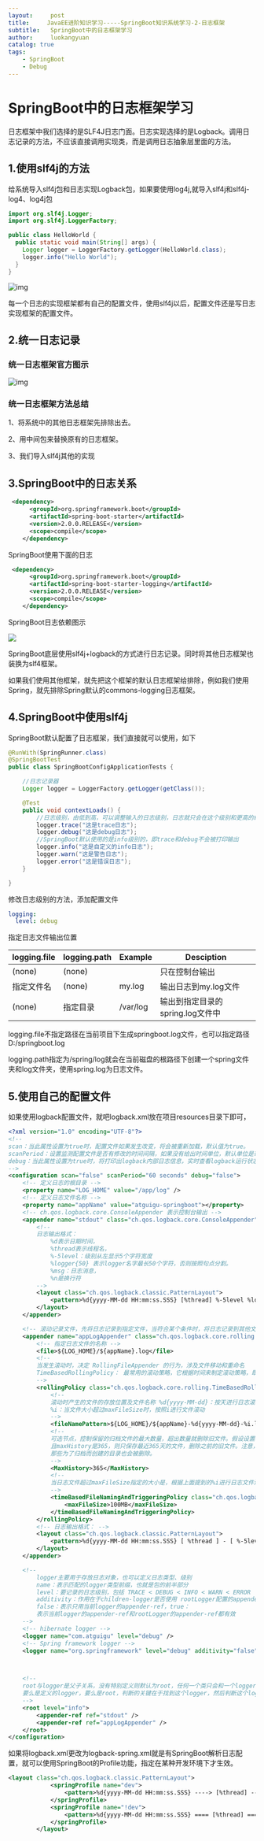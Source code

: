 ```yaml
---
layout:     post
title:     JavaEE进阶知识学习-----SpringBoot知识系统学习-2-日志框架
subtitle:   SpringBoot中的日志框架学习
author:     luokangyuan
catalog: true
tags:
    - SpringBoot
    - Debug
---
```

# SpringBoot中的日志框架学习

日志框架中我们选择的是SLF4J日志门面。日志实现选择的是Logback。调用日志记录的方法，不应该直接调用实现类，而是调用日志抽象层里面的方法。

## 1.使用slf4j的方法

给系统导入slf4j包和日志实现Logback包，如果要使用log4j,就导入slf4j和slf4j-log4、log4j包

~~~java
import org.slf4j.Logger;
import org.slf4j.LoggerFactory;

public class HelloWorld {
  public static void main(String[] args) {
    Logger logger = LoggerFactory.getLogger(HelloWorld.class);
    logger.info("Hello World");
  }
}
~~~

![img](https://www.slf4j.org/images/concrete-bindings.png)

每一个日志的实现框架都有自己的配置文件，使用slf4j以后，配置文件还是写日志实现框架的配置文件。

## 2.统一日志记录

### 统一日志框架官方图示

![img](https://www.slf4j.org/images/legacy.png)

### 统一日志框架方法总结

1、将系统中的其他日志框架先排除出去。

2、用中间包来替换原有的日志框架。

3、我们导入slf4j其他的实现

## 3.SpringBoot中的日志关系

~~~xml
 <dependency>
      <groupId>org.springframework.boot</groupId>
      <artifactId>spring-boot-starter</artifactId>
      <version>2.0.0.RELEASE</version>
      <scope>compile</scope>
    </dependency>
~~~

SpringBoot使用下面的日志

~~~xml
 <dependency>
      <groupId>org.springframework.boot</groupId>
      <artifactId>spring-boot-starter-logging</artifactId>
      <version>2.0.0.RELEASE</version>
      <scope>compile</scope>
    </dependency>
~~~

SpringBoot日志依赖图示

![](图片素材/6.png)

SpringBoot底层使用slf4j+logback的方式进行日志记录。同时将其他日志框架也装换为slf4框架。

如果我们使用其他框架，就先把这个框架的默认日志框架给排除，例如我们使用Spring，就先排除Spring默认的commons-logging日志框架。

## 4.SpringBoot中使用slf4j

SpringBoot默认配置了日志框架，我们直接就可以使用，如下

~~~java
@RunWith(SpringRunner.class)
@SpringBootTest
public class SpringBootConfigApplicationTests {

	//日志记录器
	Logger logger = LoggerFactory.getLogger(getClass());

	@Test
	public void contextLoads() {
		//日志级别，由低到高，可以调整输入的日志级别，日志就只会在这个级别和更高的级别生效
		logger.trace("这是trace日志");
		logger.debug("这是debug日志");
		//SpringBoot默认使用的是info级别的，即trace和debug不会被打印输出
		logger.info("这是自定义的info日志");
		logger.warn("这是警告日志");
		logger.error("这是错误日志");
	}

}
~~~

修改日志级别的方法，添加配置文件

~~~yaml
logging:
  level: debug
~~~

指定日志文件输出位置

| logging.file | logging.path | Example  | Desciption            |
| ------------ | ------------ | -------- | --------------------- |
| (none)       | (none)       |          | 只在控制台输出               |
| 指定文件名        | (none)       | my.log   | 输出日志到my.log文件         |
| (none)       | 指定目录         | /var/log | 输出到指定目录的spring.log文件中 |

logging.file不指定路径在当前项目下生成springboot.log文件，也可以指定路径D:/springboot.log

logging.path指定为/spring/log就会在当前磁盘的根路径下创建一个spring文件夹和log文件夹，使用spring.log为日志文件。

## 5.使用自己的配置文件

如果使用logback配置文件，就吧logback.xml放在项目resources目录下即可，

~~~xml
<?xml version="1.0" encoding="UTF-8"?>
<!--
scan：当此属性设置为true时，配置文件如果发生改变，将会被重新加载，默认值为true。
scanPeriod：设置监测配置文件是否有修改的时间间隔，如果没有给出时间单位，默认单位是毫秒当scan为true时，此属性生效。默认的时间间隔为1分钟。
debug：当此属性设置为true时，将打印出logback内部日志信息，实时查看logback运行状态。默认值为false。
-->
<configuration scan="false" scanPeriod="60 seconds" debug="false">
    <!-- 定义日志的根目录 -->
    <property name="LOG_HOME" value="/app/log" />
    <!-- 定义日志文件名称 -->
    <property name="appName" value="atguigu-springboot"></property>
    <!-- ch.qos.logback.core.ConsoleAppender 表示控制台输出 -->
    <appender name="stdout" class="ch.qos.logback.core.ConsoleAppender">
        <!--
        日志输出格式：
			%d表示日期时间，
			%thread表示线程名，
			%-5level：级别从左显示5个字符宽度
			%logger{50} 表示logger名字最长50个字符，否则按照句点分割。 
			%msg：日志消息，
			%n是换行符
        -->
        <layout class="ch.qos.logback.classic.PatternLayout">
            <pattern>%d{yyyy-MM-dd HH:mm:ss.SSS} [%thread] %-5level %logger{50} - %msg%n</pattern>
        </layout>
    </appender>

    <!-- 滚动记录文件，先将日志记录到指定文件，当符合某个条件时，将日志记录到其他文件 -->  
    <appender name="appLogAppender" class="ch.qos.logback.core.rolling.RollingFileAppender">
        <!-- 指定日志文件的名称 -->
        <file>${LOG_HOME}/${appName}.log</file>
        <!--
        当发生滚动时，决定 RollingFileAppender 的行为，涉及文件移动和重命名
        TimeBasedRollingPolicy： 最常用的滚动策略，它根据时间来制定滚动策略，既负责滚动也负责出发滚动。
        -->
        <rollingPolicy class="ch.qos.logback.core.rolling.TimeBasedRollingPolicy">
            <!--
            滚动时产生的文件的存放位置及文件名称 %d{yyyy-MM-dd}：按天进行日志滚动 
            %i：当文件大小超过maxFileSize时，按照i进行文件滚动
            -->
            <fileNamePattern>${LOG_HOME}/${appName}-%d{yyyy-MM-dd}-%i.log</fileNamePattern>
            <!-- 
            可选节点，控制保留的归档文件的最大数量，超出数量就删除旧文件。假设设置每天滚动，
            且maxHistory是365，则只保存最近365天的文件，删除之前的旧文件。注意，删除旧文件是，
            那些为了归档而创建的目录也会被删除。
            -->
            <MaxHistory>365</MaxHistory>
            <!-- 
            当日志文件超过maxFileSize指定的大小是，根据上面提到的%i进行日志文件滚动 注意此处配置SizeBasedTriggeringPolicy是无法实现按文件大小进行滚动的，必须配置timeBasedFileNamingAndTriggeringPolicy
            -->
            <timeBasedFileNamingAndTriggeringPolicy class="ch.qos.logback.core.rolling.SizeAndTimeBasedFNATP">
                <maxFileSize>100MB</maxFileSize>
            </timeBasedFileNamingAndTriggeringPolicy>
        </rollingPolicy>
        <!-- 日志输出格式： -->     
        <layout class="ch.qos.logback.classic.PatternLayout">
            <pattern>%d{yyyy-MM-dd HH:mm:ss.SSS} [ %thread ] - [ %-5level ] [ %logger{50} : %line ] - %msg%n</pattern>
        </layout>
    </appender>

    <!-- 
		logger主要用于存放日志对象，也可以定义日志类型、级别
		name：表示匹配的logger类型前缀，也就是包的前半部分
		level：要记录的日志级别，包括 TRACE < DEBUG < INFO < WARN < ERROR
		additivity：作用在于children-logger是否使用 rootLogger配置的appender进行输出，
		false：表示只用当前logger的appender-ref，true：
		表示当前logger的appender-ref和rootLogger的appender-ref都有效
    -->
    <!-- hibernate logger -->
    <logger name="com.atguigu" level="debug" />
    <!-- Spring framework logger -->
    <logger name="org.springframework" level="debug" additivity="false"></logger>



    <!-- 
    root与logger是父子关系，没有特别定义则默认为root，任何一个类只会和一个logger对应，
    要么是定义的logger，要么是root，判断的关键在于找到这个logger，然后判断这个logger的appender和level。 
    -->
    <root level="info">
        <appender-ref ref="stdout" />
        <appender-ref ref="appLogAppender" />
    </root>
</configuration> 
~~~

如果将logback.xml更改为logback-spring.xml就是有SpringBoot解析日志配置，就可以使用SpringBoot的Profile功能，指定在某种开发环境下才生效。

~~~xml
<layout class="ch.qos.logback.classic.PatternLayout">
            <springProfile name="dev">
                <pattern>%d{yyyy-MM-dd HH:mm:ss.SSS} ----> [%thread] ---> %-5level %logger{50} - %msg%n</pattern>
            </springProfile>
            <springProfile name="!dev">
                <pattern>%d{yyyy-MM-dd HH:mm:ss.SSS} ==== [%thread] ==== %-5level %logger{50} - %msg%n</pattern>
            </springProfile>
        </layout>
~~~

